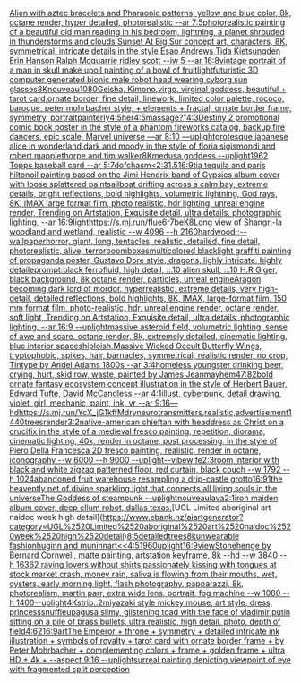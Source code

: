 [Alien with aztec bracelets and Pharaonic patterns, yellow and blue color, 8k, octane render, hyper detailed, photorealistic --ar 7:5](https://www.ebank.nz/aiartgenerator?category=Alien%2520with%2520aztec%2520bracelets%2520and%2520Pharaonic%2520patterns%2C%2520yellow%2520and%2520blue%2520color%2C%25208k%2C%2520octane%2520render%2C%2520hyper%2520detailed%2C%2520photorealistic%2520--ar%25207%3A5)[photorealistic painting of a beautiful old man reading in his bedroom,  lightning, a planet shrouded in thunderstorms and clouds Sunset At Big Sur concept art, characters, 8K, symmetrical, intricate details in the style Esao Andrews Tida Kietsungden Erin Hanson Ralph Mcquarrie ridley scott --iw 5 --ar 16:8](https://www.ebank.nz/aiartgenerator?category=photorealistic%2520painting%2520of%2520a%2520beautiful%2520old%2520man%2520reading%2520in%2520his%2520bedroom%2C%2520%2520lightning%2C%2520a%2520planet%2520shrouded%2520in%2520thunderstorms%2520and%2520clouds%2520Sunset%2520At%2520Big%2520Sur%2520concept%2520art%2C%2520characters%2C%25208K%2C%2520symmetrical%2C%2520intricate%2520details%2520in%2520the%2520style%2520Esao%2520Andrews%2520Tida%2520Kietsungden%2520Erin%2520Hanson%2520Ralph%2520Mcquarrie%2520ridley%2520scott%2520--iw%25205%2520--ar%252016%3A8)[vintage portrait of a man in skull make up](https://www.ebank.nz/aiartgenerator?category=vintage%2520portrait%2520of%2520a%2520man%2520in%2520skull%2520make%2520up)[oil painting of a bowl of fruit](https://www.ebank.nz/aiartgenerator?category=oil%2520painting%2520of%2520a%2520bowl%2520of%2520fruit)[light](https://www.ebank.nz/aiartgenerator?category=light)[futuristic 3D computer generated bionic male robot head wearing cyborg sun glasses](https://www.ebank.nz/aiartgenerator?category=futuristic%25203D%2520computer%2520generated%2520bionic%2520male%2520robot%2520head%2520wearing%2520cyborg%2520sun%2520glasses)[8K](https://www.ebank.nz/aiartgenerator?category=8K)[nouveau](https://www.ebank.nz/aiartgenerator?category=nouveau)[1080](https://www.ebank.nz/aiartgenerator?category=1080)[Geisha, Kimono,virgo, virginal goddess, beautiful + tarot card,ornate border, fine detail, linework, limited color palette, rococo, baroque, peter mohrbacher style, + elements + fractal, ornate border frame, symmetry, portrait](https://www.ebank.nz/aiartgenerator?category=Geisha%2C%2520Kimono%2Cvirgo%2C%2520virginal%2520goddess%2C%2520beautiful%2520%2B%2520tarot%2520card%2Cornate%2520border%2C%2520fine%2520detail%2C%2520linework%2C%2520limited%2520color%2520palette%2C%2520rococo%2C%2520baroque%2C%2520peter%2520mohrbacher%2520style%2C%2520%2B%2520elements%2520%2B%2520fractal%2C%2520ornate%2520border%2520frame%2C%2520symmetry%2C%2520portrait)[painterly](https://www.ebank.nz/aiartgenerator?category=painterly)[4:5](https://www.ebank.nz/aiartgenerator?category=4%3A5)[her](https://www.ebank.nz/aiartgenerator?category=her)[4:5](https://www.ebank.nz/aiartgenerator?category=4%3A5)[massage?"](https://www.ebank.nz/aiartgenerator?category=massage%3F%22)[4:3](https://www.ebank.nz/aiartgenerator?category=4%3A3)[Destiny 2 promotional comic book poster in the style of a phantom fireworks catalog, backup fire dancers, epic scale, Marvel universe —ar 8:10 —uplight](https://www.ebank.nz/aiartgenerator?category=Destiny%25202%2520promotional%2520comic%2520book%2520poster%2520in%2520the%2520style%2520of%2520a%2520phantom%2520fireworks%2520catalog%2C%2520backup%2520fire%2520dancers%2C%2520epic%2520scale%2C%2520Marvel%2520universe%2520%E2%80%94ar%25208%3A10%2520%E2%80%94uplight)[grotesque japanese alice in wonderland dark and moody in the style of floria sigismondi and robert mapplethorpe and tim walker](https://www.ebank.nz/aiartgenerator?category=grotesque%2520japanese%2520alice%2520in%2520wonderland%2520dark%2520and%2520moody%2520in%2520the%2520style%2520of%2520floria%2520sigismondi%2520and%2520robert%2520mapplethorpe%2520and%2520tim%2520walker)[8K](https://www.ebank.nz/aiartgenerator?category=8K)[](https://www.ebank.nz/aiartgenerator?category=)[medusa goddess --uplight](https://www.ebank.nz/aiartgenerator?category=medusa%2520goddess%2520--uplight)[1962 Topps baseball card --ar 5:7](https://www.ebank.nz/aiartgenerator?category=1962%2520Topps%2520baseball%2520card%2520--ar%25205%3A7)[dof](https://www.ebank.nz/aiartgenerator?category=dof)[chasm](https://www.ebank.nz/aiartgenerator?category=chasm)[<2:3](https://www.ebank.nz/aiartgenerator?category=%3C2%3A3)[1](https://www.ebank.nz/aiartgenerator?category=1)[.5](https://www.ebank.nz/aiartgenerator?category=.5)[16:9](https://www.ebank.nz/aiartgenerator?category=16%3A9)[tia tequila and paris hilton](https://www.ebank.nz/aiartgenerator?category=tia%2520tequila%2520and%2520paris%2520hilton)[oil painting based on the Jimi Hendrix band of Gypsies album cover with loose splattered paint](https://www.ebank.nz/aiartgenerator?category=oil%2520painting%2520based%2520on%2520the%2520Jimi%2520Hendrix%2520band%2520of%2520Gypsies%2520album%2520cover%2520with%2520loose%2520splattered%2520paint)[sailboat drifting across a calm bay, extreme details, bright reflections, bold highlights, volumetric lightning, God rays, 8K, IMAX large format film, photo realistic, hdr lighting, unreal engine render, Trending on Artstation, Exquisite detail, ultra details, photographic lighting, --ar 16:9](https://www.ebank.nz/aiartgenerator?category=sailboat%2520drifting%2520across%2520a%2520calm%2520bay%2C%2520extreme%2520details%2C%2520bright%2520reflections%2C%2520bold%2520highlights%2C%2520volumetric%2520lightning%2C%2520God%2520rays%2C%25208K%2C%2520IMAX%2520large%2520format%2520film%2C%2520photo%2520realistic%2C%2520hdr%2520lighting%2C%2520unreal%2520engine%2520render%2C%2520Trending%2520on%2520Artstation%2C%2520Exquisite%2520detail%2C%2520ultra%2520details%2C%2520photographic%2520lighting%2C%2520--ar%252016%3A9)[light](https://www.ebank.nz/aiartgenerator?category=light)[<https://s.mj.run/fIue6r7beK8>](https://www.ebank.nz/aiartgenerator?category=%3Chttps%3A//s.mj.run/fIue6r7beK8%3E)[Long view of Shangri-la woodland and wetland, realistic    --w 4096  --h 2160](https://www.ebank.nz/aiartgenerator?category=Long%2520view%2520of%2520Shangri-la%2520woodland%2520and%2520wetland%2C%2520realistic%2520%2520%2520%2520--w%25204096%2520%2520--h%25202160)[hardwood::](https://www.ebank.nz/aiartgenerator?category=hardwood%3A%3A)[--wallpaper](https://www.ebank.nz/aiartgenerator?category=--wallpaper)[horror, giant, long, tentacles, realistic, detailed, fine detail, photorealistic, alive, terror](https://www.ebank.nz/aiartgenerator?category=horror%2C%2520giant%2C%2520long%2C%2520tentacles%2C%2520realistic%2C%2520detailed%2C%2520fine%2520detail%2C%2520photorealistic%2C%2520alive%2C%2520terror)[boomboxes](https://www.ebank.nz/aiartgenerator?category=boomboxes)[multicolored blacklight graffiti painting of propaganda poster, Gustavo Dore style, dragons, lighly intricate, highly detaile](https://www.ebank.nz/aiartgenerator?category=multicolored%2520blacklight%2520graffiti%2520painting%2520of%2520propaganda%2520poster%2C%2520Gustavo%2520Dore%2520style%2C%2520dragons%2C%2520lighly%2520intricate%2C%2520highly%2520detaile)[prompt:black ferrofluid, high detail, ::.10 alien skull, ::.10 H.R Giger, black background, 8k octane render, particles, unreal engine](https://www.ebank.nz/aiartgenerator?category=prompt%3Ablack%2520ferrofluid%2C%2520high%2520detail%2C%2520%3A%3A.10%2520alien%2520skull%2C%2520%3A%3A.10%2520H.R%2520Giger%2C%2520black%2520background%2C%25208k%2520octane%2520render%2C%2520particles%2C%2520unreal%2520engine)[Aragon becoming dark lord of mordor,  hyperrealistic, extreme details, very high-detail, detailed reflections, bold highlights, 8K, IMAX, large-format film, 150 mm format film, photo-realistic, hdr, unreal engine render, octane render, soft light, Trending on Artstation, Exquisite detail, ultra details, photographic lighting, --ar 16:9 --uplight](https://www.ebank.nz/aiartgenerator?category=Aragon%2520becoming%2520dark%2520lord%2520of%2520mordor%2C%2520%2520hyperrealistic%2C%2520extreme%2520details%2C%2520very%2520high-detail%2C%2520detailed%2520reflections%2C%2520bold%2520highlights%2C%25208K%2C%2520IMAX%2C%2520large-format%2520film%2C%2520150%2520mm%2520format%2520film%2C%2520photo-realistic%2C%2520hdr%2C%2520unreal%2520engine%2520render%2C%2520octane%2520render%2C%2520soft%2520light%2C%2520Trending%2520on%2520Artstation%2C%2520Exquisite%2520detail%2C%2520ultra%2520details%2C%2520photographic%2520lighting%2C%2520--ar%252016%3A9%2520--uplight)[massive asteroid field, volumetric lighting, sense of awe and scare, octane render, 8k, extremely detailed, cinematic lighting, blue interior spaceship](https://www.ebank.nz/aiartgenerator?category=massive%2520asteroid%2520field%2C%2520volumetric%2520lighting%2C%2520sense%2520of%2520awe%2520and%2520scare%2C%2520octane%2520render%2C%25208k%2C%2520extremely%2520detailed%2C%2520cinematic%2520lighting%2C%2520blue%2520interior%2520spaceship)[loish,](https://www.ebank.nz/aiartgenerator?category=loish%2C)[Massive Wicked Occult Butterfly Wings, tryptophobic, spikes, hair, barnacles, symmetrical, realistic render, no crop, Tintype by Andel Adams 1800s --ar 3:4](https://www.ebank.nz/aiartgenerator?category=Massive%2520Wicked%2520Occult%2520Butterfly%2520Wings%2C%2520tryptophobic%2C%2520spikes%2C%2520hair%2C%2520barnacles%2C%2520symmetrical%2C%2520realistic%2520render%2C%2520no%2520crop%2C%2520Tintype%2520by%2520Andel%2520Adams%25201800s%2520--ar%25203%3A4)[homeless youngster drinking beer, crying, hurt, skid row, waste, painted by James Jean](https://www.ebank.nz/aiartgenerator?category=homeless%2520youngster%2520drinking%2520beer%2C%2520crying%2C%2520hurt%2C%2520skid%2520row%2C%2520waste%2C%2520painted%2520by%2520James%2520Jean)[mayhem](https://www.ebank.nz/aiartgenerator?category=mayhem)[47:82](https://www.ebank.nz/aiartgenerator?category=47%3A82)[bold ornate fantasy ecosystem concept illustration in the style of Herbert Bauer, Edward Tufte, David McCandless --ar 4:1](https://www.ebank.nz/aiartgenerator?category=bold%2520ornate%2520fantasy%2520ecosystem%2520concept%2520illustration%2520in%2520the%2520style%2520of%2520Herbert%2520Bauer%2C%2520Edward%2520Tufte%2C%2520David%2520McCandless%2520--ar%25204%3A1)[illust, cyberpunk, detail drawing, violet, girl, mechanic, paint, ink, vr --ar 9:16](https://www.ebank.nz/aiartgenerator?category=illust%2C%2520cyberpunk%2C%2520detail%2520drawing%2C%2520violet%2C%2520girl%2C%2520mechanic%2C%2520paint%2C%2520ink%2C%2520vr%2520--ar%25209%3A16)[—hd](https://www.ebank.nz/aiartgenerator?category=%E2%80%94hd)[<https://s.mj.run/YcX_jG1kffM>](https://www.ebank.nz/aiartgenerator?category=%3Chttps%3A//s.mj.run/YcX_jG1kffM%3E)[dry](https://www.ebank.nz/aiartgenerator?category=dry)[neurotransmitters,realistic,advertisement](https://www.ebank.nz/aiartgenerator?category=neurotransmitters%2Crealistic%2Cadvertisement)[1440](https://www.ebank.nz/aiartgenerator?category=1440)[trees](https://www.ebank.nz/aiartgenerator?category=trees)[render](https://www.ebank.nz/aiartgenerator?category=render)[3:2](https://www.ebank.nz/aiartgenerator?category=3%3A2)[native-american chieftan with headdress as Christ on a crucifix in the style of a medieval fresco painting, repetition, diorama, cinematic lighting, 40k, render in octane, post processing, in the style of Piero Della Francesca 2D fresco painting, realistic, render in octane, iconography --w 6000 --h 9000 --uplight](https://www.ebank.nz/aiartgenerator?category=native-american%2520chieftan%2520with%2520headdress%2520as%2520Christ%2520on%2520a%2520crucifix%2520in%2520the%2520style%2520of%2520a%2520medieval%2520fresco%2520painting%2C%2520repetition%2C%2520diorama%2C%2520cinematic%2520lighting%2C%252040k%2C%2520render%2520in%2520octane%2C%2520post%2520processing%2C%2520in%2520the%2520style%2520of%2520Piero%2520Della%2520Francesca%25202D%2520fresco%2520painting%2C%2520realistic%2C%2520render%2520in%2520octane%2C%2520iconography%2520--w%25206000%2520--h%25209000%2520--uplight)[--vibe](https://www.ebank.nz/aiartgenerator?category=--vibe)[wife](https://www.ebank.nz/aiartgenerator?category=wife)[2:3](https://www.ebank.nz/aiartgenerator?category=2%3A3)[room interior with black and white zigzag patterned floor,  red curtain, black couch --w 1792 --h 1024](https://www.ebank.nz/aiartgenerator?category=room%2520interior%2520with%2520black%2520and%2520white%2520zigzag%2520patterned%2520floor%2C%2520%2520red%2520curtain%2C%2520black%2520couch%2520--w%25201792%2520--h%25201024)[abandoned fruit warehouse resampling a drip-castle grotto](https://www.ebank.nz/aiartgenerator?category=abandoned%2520fruit%2520warehouse%2520resampling%2520a%2520drip-castle%2520grotto)[16:9](https://www.ebank.nz/aiartgenerator?category=16%3A9)[1](https://www.ebank.nz/aiartgenerator?category=1)[the heavently net of divine sparkling light that connects all living souls in the universe](https://www.ebank.nz/aiartgenerator?category=the%2520heavently%2520net%2520of%2520divine%2520sparkling%2520light%2520that%2520connects%2520all%2520living%2520souls%2520in%2520the%2520universe)[The Goddess of steampunk --uplight](https://www.ebank.nz/aiartgenerator?category=The%2520Goddess%2520of%2520steampunk%2520--uplight)[nouveau](https://www.ebank.nz/aiartgenerator?category=nouveau)[lava](https://www.ebank.nz/aiartgenerator?category=lava)[2:1](https://www.ebank.nz/aiartgenerator?category=2%3A1)[iron maiden album cover, deep ellum robot, dallas texas.](https://www.ebank.nz/aiartgenerator?category=iron%2520maiden%2520album%2520cover%2C%2520deep%2520ellum%2520robot%2C%2520dallas%2520texas.)[UGL Limited aboriginal art naidoc week high detail](https://www.ebank.nz/aiartgenerator?category=UGL%2520Limited%2520aboriginal%2520art%2520naidoc%2520week%2520high%2520detail)[8:5](https://www.ebank.nz/aiartgenerator?category=8%3A5)[detailed](https://www.ebank.nz/aiartgenerator?category=detailed)[trees](https://www.ebank.nz/aiartgenerator?category=trees)[8k](https://www.ebank.nz/aiartgenerator?category=8k)[unwearable fashion](https://www.ebank.nz/aiartgenerator?category=unwearable%2520fashion)[huginn and muninn](https://www.ebank.nz/aiartgenerator?category=huginn%2520and%2520muninn)[art](https://www.ebank.nz/aiartgenerator?category=art)[<<4:5](https://www.ebank.nz/aiartgenerator?category=%3C%3C4%3A5)[1](https://www.ebank.nz/aiartgenerator?category=1)[960](https://www.ebank.nz/aiartgenerator?category=960)[uplight](https://www.ebank.nz/aiartgenerator?category=uplight)[16:9](https://www.ebank.nz/aiartgenerator?category=16%3A9)[view](https://www.ebank.nz/aiartgenerator?category=view)[Stonehenge by Bernard Cornwell, matte painting, artstation keyframe, 8k --hd --w 3840 --h 1636](https://www.ebank.nz/aiartgenerator?category=Stonehenge%2520by%2520Bernard%2520Cornwell%2C%2520matte%2520painting%2C%2520artstation%2520keyframe%2C%25208k%2520--hd%2520--w%25203840%2520--h%25201636)[2 raving lovers without shirts passionately kissing with tongues at stock market crash, money rain, saliva is flowing from their mouths, wet, oysters, early morning light, flash photography, papparazzi, 8k, photorealism, martin parr, extra wide lens, portrait, fog machine --w 1080 --h 1400](https://www.ebank.nz/aiartgenerator?category=2%2520raving%2520lovers%2520without%2520shirts%2520passionately%2520kissing%2520with%2520tongues%2520at%2520stock%2520market%2520crash%2C%2520money%2520rain%2C%2520saliva%2520is%2520flowing%2520from%2520their%2520mouths%2C%2520wet%2C%2520oysters%2C%2520early%2520morning%2520light%2C%2520flash%2520photography%2C%2520papparazzi%2C%25208k%2C%2520photorealism%2C%2520martin%2520parr%2C%2520extra%2520wide%2520lens%2C%2520portrait%2C%2520fog%2520machine%2520--w%25201080%2520--h%25201400)[--uplight](https://www.ebank.nz/aiartgenerator?category=--uplight)[4K](https://www.ebank.nz/aiartgenerator?category=4K)[strip::2](https://www.ebank.nz/aiartgenerator?category=strip%3A%3A2)[miyazaki style mickey mouse, art style, dress, princess](https://www.ebank.nz/aiartgenerator?category=miyazaki%2520style%2520mickey%2520mouse%2C%2520art%2520style%2C%2520dress%2C%2520princess)[snuffleupagus](https://www.ebank.nz/aiartgenerator?category=snuffleupagus)[a slimy, glistening toad with the face of vladimir putin sitting on a pile of brass bullets, ultra realistic, high detail, photo, depth of field](https://www.ebank.nz/aiartgenerator?category=a%2520slimy%2C%2520glistening%2520toad%2520with%2520the%2520face%2520of%2520vladimir%2520putin%2520sitting%2520on%2520a%2520pile%2520of%2520brass%2520bullets%2C%2520ultra%2520realistic%2C%2520high%2520detail%2C%2520photo%2C%2520depth%2520of%2520field)[](https://www.ebank.nz/aiartgenerator?category=)[4:6](https://www.ebank.nz/aiartgenerator?category=4%3A6)[2](https://www.ebank.nz/aiartgenerator?category=2)[16:9](https://www.ebank.nz/aiartgenerator?category=16%3A9)[art](https://www.ebank.nz/aiartgenerator?category=art)[The Emperor + throne + symmetry + detailed intricate ink illustration + symbols of royalty + tarot card with ornate border frame + by Peter Mohrbacher + complementing colors + frame + golden frame + ultra HD + 4k + --aspect 9:16 --uplight](https://www.ebank.nz/aiartgenerator?category=The%2520Emperor%2520%2B%2520throne%2520%2B%2520symmetry%2520%2B%2520detailed%2520intricate%2520ink%2520illustration%2520%2B%2520symbols%2520of%2520royalty%2520%2B%2520tarot%2520card%2520with%2520ornate%2520border%2520frame%2520%2B%2520by%2520Peter%2520Mohrbacher%2520%2B%2520complementing%2520colors%2520%2B%2520frame%2520%2B%2520golden%2520frame%2520%2B%2520ultra%2520HD%2520%2B%25204k%2520%2B%2520--aspect%25209%3A16%2520--uplight)[surreal painting depicting viewpoint of eye with fragmented split perception](https://www.ebank.nz/aiartgenerator?category=surreal%2520painting%2520depicting%2520viewpoint%2520of%2520eye%2520with%2520fragmented%2520split%2520perception)